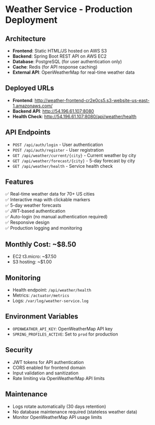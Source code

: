 # Weather Service - Production Deployment

## Architecture
- **Frontend**: Static HTML/JS hosted on AWS S3
- **Backend**: Spring Boot REST API on AWS EC2
- **Database**: PostgreSQL (for user authentication only)
- **Cache**: Redis (for API response caching)
- **External API**: OpenWeatherMap for real-time weather data

## Deployed URLs
- **Frontend**: http://weather-frontend-cr2e0cs5.s3-website-us-east-1.amazonaws.com/
- **Backend API**: http://54.196.61.107:8080
- **Health Check**: http://54.196.61.107:8080/api/weather/health

## API Endpoints
- `POST /api/auth/login` - User authentication
- `POST /api/auth/register` - User registration  
- `GET /api/weather/current/{city}` - Current weather by city
- `GET /api/weather/forecast/{city}` - 5-day forecast by city
- `GET /api/weather/health` - Service health check

## Features
✅ Real-time weather data for 70+ US cities  
✅ Interactive map with clickable markers  
✅ 5-day weather forecasts  
✅ JWT-based authentication  
✅ Auto-login (no manual authentication required)  
✅ Responsive design  
✅ Production logging and monitoring  

## Monthly Cost: ~$8.50
- EC2 t3.micro: ~$7.50
- S3 hosting: ~$1.00

## Monitoring
- Health endpoint: `/api/weather/health`
- Metrics: `/actuator/metrics`
- Logs: `/var/log/weather-service.log`

## Environment Variables
- `OPENWEATHER_API_KEY`: OpenWeatherMap API key
- `SPRING_PROFILES_ACTIVE`: Set to `prod` for production

## Security
- JWT tokens for API authentication
- CORS enabled for frontend domain
- Input validation and sanitization
- Rate limiting via OpenWeatherMap API limits

## Maintenance
- Logs rotate automatically (30 days retention)
- No database maintenance required (stateless weather data)
- Monitor OpenWeatherMap API usage limits